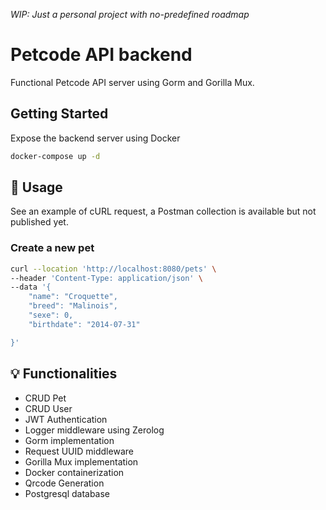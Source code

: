 _WIP: Just a personal project with no-predefined roadmap_
# Petcode API backend

Functional Petcode API server using Gorm and Gorilla Mux. 

## Getting Started

Expose the backend server using Docker

```bash
docker-compose up -d
```

## 👋 Usage

See an example of cURL request, a Postman collection is available but not published yet.

### Create a new pet

```bash
curl --location 'http://localhost:8080/pets' \
--header 'Content-Type: application/json' \
--data '{
    "name": "Croquette",
    "breed": "Malinois",
    "sexe": 0,
    "birthdate": "2014-07-31"

}'
```

## 💡 Functionalities

* CRUD Pet
* CRUD User
* JWT Authentication
* Logger middleware using Zerolog
* Gorm implementation
* Request UUID middleware
* Gorilla Mux implementation
* Docker containerization
* Qrcode Generation
* Postgresql database